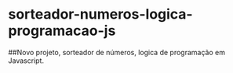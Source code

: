# sorteador-numeros-logica-programacao-js
 ##Novo projeto, sorteador de números, logica de programação em Javascript.
